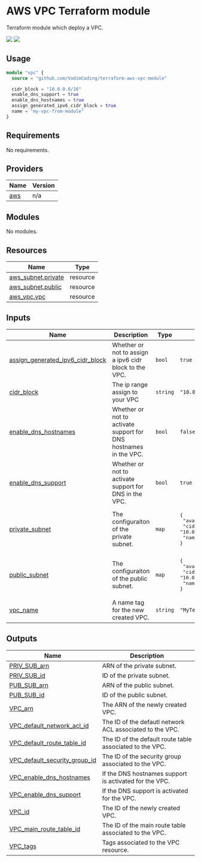 # AWS VPC Terraform module
Terraform module which deploy a VPC.

<img src="https://img.shields.io/badge/aws-4.26.0-orange"> <img src="https://img.shields.io/badge/terraform-0.13-blueviolet">


## Usage
```tf
module "vpc" {
  source = "github.com/VadimCoding/terraform-aws-vpc-module"

  cidr_block = "10.0.0.0/16"
  enable_dns_support = true
  enable_dns_hostnames = true
  assign_generated_ipv6_cidr_block = true
  name = "my-vpc-from-module"
}
```

<!-- BEGIN_TF_DOCS -->
## Requirements

No requirements.

## Providers

| Name | Version |
|------|---------|
| <a name="provider_aws"></a> [aws](#provider\_aws) | n/a |

## Modules

No modules.

## Resources

| Name | Type |
|------|------|
| [aws_subnet.private](https://registry.terraform.io/providers/hashicorp/aws/latest/docs/resources/subnet) | resource |
| [aws_subnet.public](https://registry.terraform.io/providers/hashicorp/aws/latest/docs/resources/subnet) | resource |
| [aws_vpc.vpc](https://registry.terraform.io/providers/hashicorp/aws/latest/docs/resources/vpc) | resource |

## Inputs

| Name | Description | Type | Default | Required |
|------|-------------|------|---------|:--------:|
| <a name="input_assign_generated_ipv6_cidr_block"></a> [assign\_generated\_ipv6\_cidr\_block](#input\_assign\_generated\_ipv6\_cidr\_block) | Whether or not to assign a ipv6 cidr block to the VPC. | `bool` | `true` | no |
| <a name="input_cidr_block"></a> [cidr\_block](#input\_cidr\_block) | The ip range assign to your VPC | `string` | `"10.0.0.0/16"` | no |
| <a name="input_enable_dns_hostnames"></a> [enable\_dns\_hostnames](#input\_enable\_dns\_hostnames) | Whether or not to activate support for DNS hostnames in the VPC. | `bool` | `false` | no |
| <a name="input_enable_dns_support"></a> [enable\_dns\_support](#input\_enable\_dns\_support) | Whether or not to activate support for DNS in the VPC. | `bool` | `true` | no |
| <a name="input_private_subnet"></a> [private\_subnet](#input\_private\_subnet) | The configuraiton of the private subnet. | `map` | <pre>{<br>  "availability_zone": "eu-west-3b",<br>  "cidr_block": "10.0.101.0/24",<br>  "name": "private-subnet"<br>}</pre> | no |
| <a name="input_public_subnet"></a> [public\_subnet](#input\_public\_subnet) | The configuraiton of the public subnet. | `map` | <pre>{<br>  "availability_zone": "eu-west-3a",<br>  "cidr_block": "10.0.1.0/24",<br>  "name": "public-subnet"<br>}</pre> | no |
| <a name="input_vpc_name"></a> [vpc\_name](#input\_vpc\_name) | A name tag for the new created VPC. | `string` | `"MyTerraformVPC"` | no |

## Outputs

| Name | Description |
|------|-------------|
| <a name="output_PRIV_SUB_arn"></a> [PRIV\_SUB\_arn](#output\_PRIV\_SUB\_arn) | ARN of the private subnet. |
| <a name="output_PRIV_SUB_id"></a> [PRIV\_SUB\_id](#output\_PRIV\_SUB\_id) | ID of the private subnet. |
| <a name="output_PUB_SUB_arn"></a> [PUB\_SUB\_arn](#output\_PUB\_SUB\_arn) | ARN of the public subnet. |
| <a name="output_PUB_SUB_id"></a> [PUB\_SUB\_id](#output\_PUB\_SUB\_id) | ID of the public subnet. |
| <a name="output_VPC_arn"></a> [VPC\_arn](#output\_VPC\_arn) | The ARN of the newly created VPC. |
| <a name="output_VPC_default_network_acl_id"></a> [VPC\_default\_network\_acl\_id](#output\_VPC\_default\_network\_acl\_id) | The ID of the defautl network ACL associated to the VPC. |
| <a name="output_VPC_default_route_table_id"></a> [VPC\_default\_route\_table\_id](#output\_VPC\_default\_route\_table\_id) | The ID of the default route table associated to the VPC. |
| <a name="output_VPC_default_security_group_id"></a> [VPC\_default\_security\_group\_id](#output\_VPC\_default\_security\_group\_id) | The ID of the security group associated to the VPC. |
| <a name="output_VPC_enable_dns_hostnames"></a> [VPC\_enable\_dns\_hostnames](#output\_VPC\_enable\_dns\_hostnames) | If the DNS hostnames support is activated for the VPC. |
| <a name="output_VPC_enable_dns_support"></a> [VPC\_enable\_dns\_support](#output\_VPC\_enable\_dns\_support) | If the DNS support is activated for the VPC. |
| <a name="output_VPC_id"></a> [VPC\_id](#output\_VPC\_id) | The ID of the newly created VPC. |
| <a name="output_VPC_main_route_table_id"></a> [VPC\_main\_route\_table\_id](#output\_VPC\_main\_route\_table\_id) | The ID of the main route table associated to the VPC. |
| <a name="output_VPC_tags"></a> [VPC\_tags](#output\_VPC\_tags) | Tags associated to the VPC resource. |
<!-- END_TF_DOCS -->
